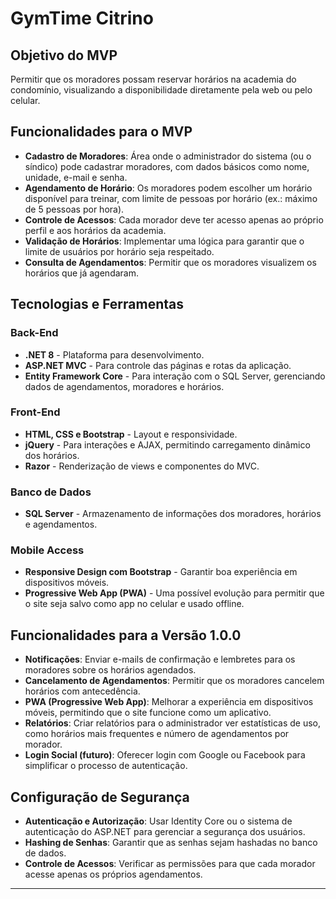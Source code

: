 # GymTime Citrino

## Objetivo do MVP
Permitir que os moradores possam reservar horários na academia do condomínio, visualizando a disponibilidade diretamente pela web ou pelo celular.

## Funcionalidades para o MVP
- **Cadastro de Moradores**: Área onde o administrador do sistema (ou o síndico) pode cadastrar moradores, com dados básicos como nome, unidade, e-mail e senha.
- **Agendamento de Horário**: Os moradores podem escolher um horário disponível para treinar, com limite de pessoas por horário (ex.: máximo de 5 pessoas por hora).
- **Controle de Acessos**: Cada morador deve ter acesso apenas ao próprio perfil e aos horários da academia.
- **Validação de Horários**: Implementar uma lógica para garantir que o limite de usuários por horário seja respeitado.
- **Consulta de Agendamentos**: Permitir que os moradores visualizem os horários que já agendaram.

## Tecnologias e Ferramentas

### Back-End
- **.NET 8** - Plataforma para desenvolvimento.
- **ASP.NET MVC** - Para controle das páginas e rotas da aplicação.
- **Entity Framework Core** - Para interação com o SQL Server, gerenciando dados de agendamentos, moradores e horários.

### Front-End
- **HTML, CSS e Bootstrap** - Layout e responsividade.
- **jQuery** - Para interações e AJAX, permitindo carregamento dinâmico dos horários.
- **Razor** - Renderização de views e componentes do MVC.

### Banco de Dados
- **SQL Server** - Armazenamento de informações dos moradores, horários e agendamentos.

### Mobile Access
- **Responsive Design com Bootstrap** - Garantir boa experiência em dispositivos móveis.
- **Progressive Web App (PWA)** - Uma possível evolução para permitir que o site seja salvo como app no celular e usado offline.

## Funcionalidades para a Versão 1.0.0

- **Notificações**: Enviar e-mails de confirmação e lembretes para os moradores sobre os horários agendados.
- **Cancelamento de Agendamentos**: Permitir que os moradores cancelem horários com antecedência.
- **PWA (Progressive Web App)**: Melhorar a experiência em dispositivos móveis, permitindo que o site funcione como um aplicativo.
- **Relatórios**: Criar relatórios para o administrador ver estatísticas de uso, como horários mais frequentes e número de agendamentos por morador.
- **Login Social (futuro)**: Oferecer login com Google ou Facebook para simplificar o processo de autenticação.

## Configuração de Segurança

- **Autenticação e Autorização**: Usar Identity Core ou o sistema de autenticação do ASP.NET para gerenciar a segurança dos usuários.
- **Hashing de Senhas**: Garantir que as senhas sejam hashadas no banco de dados.
- **Controle de Acessos**: Verificar as permissões para que cada morador acesse apenas os próprios agendamentos.

---
